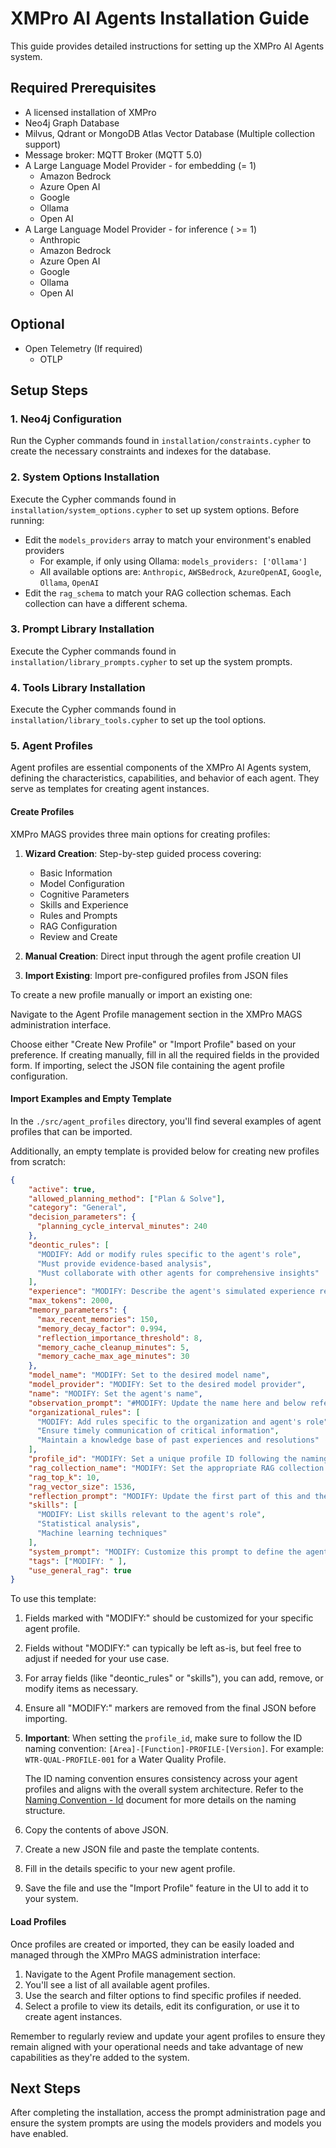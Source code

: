 # XMPro AI Agents Installation Guide

This guide provides detailed instructions for setting up the XMPro AI Agents system.

## Required Prerequisites

- A licensed installation of XMPro
- Neo4j Graph Database
- Milvus, Qdrant or MongoDB Atlas Vector Database (Multiple collection support)
- Message broker: MQTT Broker (MQTT 5.0)
- A Large Language Model Provider - for embedding (= 1)
    - Amazon Bedrock
    - Azure Open AI
    - Google
    - Ollama
    - Open AI
- A Large Language Model Provider - for inference ( >= 1)
    - Anthropic
    - Amazon Bedrock
    - Azure Open AI
    - Google
    - Ollama
    - Open AI

## Optional
- Open Telemetry (If required)
    - OTLP

## Setup Steps

### 1. Neo4j Configuration

Run the Cypher commands found in `installation/constraints.cypher` to create the necessary constraints and indexes for the database.

### 2. System Options Installation

Execute the Cypher commands found in `installation/system_options.cypher` to set up system options. Before running:

- Edit the `models_providers` array to match your environment's enabled providers
    - For example, if only using Ollama: `models_providers: ['Ollama']`
    - All available options are: `Anthropic`, `AWSBedrock`, `AzureOpenAI`, `Google`, `Ollama`, `OpenAI`
- Edit the `rag_schema` to match your RAG collection schemas. Each collection can have a different schema.

### 3. Prompt Library Installation

Execute the Cypher commands found in `installation/library_prompts.cypher` to set up the system prompts.

### 4. Tools Library Installation

Execute the Cypher commands found in `installation/library_tools.cypher` to set up the tool options. 

### 5. Agent Profiles

Agent profiles are essential components of the XMPro AI Agents system, defining the characteristics, capabilities, and behavior of each agent. They serve as templates for creating agent instances.

#### Create Profiles
XMPro MAGS provides three main options for creating profiles:

1. **Wizard Creation**: Step-by-step guided process covering:
   - Basic Information
   - Model Configuration
   - Cognitive Parameters
   - Skills and Experience
   - Rules and Prompts
   - RAG Configuration
   - Review and Create

2. **Manual Creation**: Direct input through the agent profile creation UI

3. **Import Existing**: Import pre-configured profiles from JSON files

To create a new profile manually or import an existing one:

Navigate to the Agent Profile management section in the XMPro MAGS administration interface.

Choose either "Create New Profile" or "Import Profile" based on your preference.
If creating manually, fill in all the required fields in the provided form.
If importing, select the JSON file containing the agent profile configuration.

#### Import Examples and Empty Template

In the `./src/agent_profiles` directory, you'll find several examples of agent profiles that can be imported.

Additionally, an empty template is provided below for creating new profiles from scratch:

```JSON
{
    "active": true,
    "allowed_planning_method": ["Plan & Solve"],
    "category": "General",
    "decision_parameters": {
      "planning_cycle_interval_minutes": 240
    },
    "deontic_rules": [
      "MODIFY: Add or modify rules specific to the agent's role",
      "Must provide evidence-based analysis",
      "Must collaborate with other agents for comprehensive insights"
    ],
    "experience": "MODIFY: Describe the agent's simulated experience relevant to its role",
    "max_tokens": 2000,
    "memory_parameters": {
      "max_recent_memories": 150,
      "memory_decay_factor": 0.994,
      "reflection_importance_threshold": 8,
      "memory_cache_cleanup_minutes": 5,
      "memory_cache_max_age_minutes": 30
    },
    "model_name": "MODIFY: Set to the desired model name",
    "model_provider": "MODIFY: Set to the desired model provider",
    "name": "MODIFY: Set the agent's name",
    "observation_prompt": "#MODIFY: Update the name here and below reference to reflect the agent profile. Logistics Coordination Specialist\n\n## Observation\n{user_query}\n\n## Relevant Knowledge\n{knowledge_context}\n\nAs an AI agent specialized in logistics coordination for vaccine supply chains, analyze the given observation and relevant knowledge. Then:\n\nOptimize routes and modes of transport for vaccine shipments. Consider potential disruptions and provide contingency plans.\n\n## Response Format\n\n### Analysis\n[Provide a detailed analysis of the observation, considering the context and relevant knowledge, and provide me a summary and key points.]\n\n### Summary\n[Provide a brief and concise summary of the situation]\n\n### Key Points\n- [Key point 1]\n- [Key point 2]\n- [Key point 3]\n...",
    "organizational_rules": [
      "MODIFY: Add rules specific to the organization and agent's role",
      "Ensure timely communication of critical information",
      "Maintain a knowledge base of past experiences and resolutions"
    ],
    "profile_id": "MODIFY: Set a unique profile ID following the naming convention",
    "rag_collection_name": "MODIFY: Set the appropriate RAG collection name",
    "rag_top_k": 10,
    "rag_vector_size": 1536,
    "reflection_prompt": "MODIFY: Update the first part of this and the consider section below. As a Logistics Coordination Specialist, reflect on these observations and past reflections, focusing on your performance in managing vaccine transportation and distribution.\n\nConsider the following:\n\n1. How effective were your route optimization strategies in ensuring timely and cost-effective deliveries?\n2. Are there any recurring logistical challenges or bottlenecks that need addressing?\n3. How well are you coordinating with other agents, especially the Cold Chain Integrity Manager, to ensure seamless and safe vaccine transport?\n4. Are there any areas where you can improve your disruption management and contingency planning?\n5. What new transportation technologies or methodologies should you explore to enhance logistics efficiency?\n\nProvide insights and actionable steps to enhance your performance as a logistics coordination specialist.\n\nYou have the following characteristics:\n\nSkills:\n{skills}\n\nExperience:\n{experience}\n\nDeontic rules:\n{deontic_rules}\n\nOrganizational rules:\n{organizational_rules}\n\nRelevant Knowledge:\n{knowledge_context}\n\nRecent observations:\n{recent_observations}\n\nPast reflections:\n{past_reflections}\n\nAvailable Tools:\n{available_tools}\n\n## Response Format\n\n### Analysis\n[Provide a detailed analysis, considering the context and relevant knowledge]\n\n### Summary\n[Provide a brief and concise summary of the situation and your recommendations]\n\n### Key Points\n- [Key point 1]\n- [Key point 2]\n- [Key point 3]\n...\n\n### Actionable Insights\n1. [Insight 1]\n2. [Insight 2]\n3. [Insight 3]\n...",
    "skills": [
      "MODIFY: List skills relevant to the agent's role",
      "Statistical analysis",
      "Machine learning techniques"
    ],
    "system_prompt": "MODIFY: Customize this prompt to define the agent's role and primary objectives",
    "tags": ["MODIFY: " ],
    "use_general_rag": true
}
```

To use this template:

1. Fields marked with "MODIFY:" should be customized for your specific agent profile.
2. Fields without "MODIFY:" can typically be left as-is, but feel free to adjust if needed for your use case.
3. For array fields (like "deontic_rules" or "skills"), you can add, remove, or modify items as necessary.
4. Ensure all "MODIFY:" markers are removed from the final JSON before importing.
5. **Important**: When setting the `profile_id`, make sure to follow the ID naming convention: `[Area]-[Function]-PROFILE-[Version]`. For example: `WTR-QUAL-PROFILE-001` for a Water Quality Profile.

    The ID naming convention ensures consistency across your agent profiles and aligns with the overall system architecture. Refer to the [Naming Convention - Id](naming-conventions/Id.md) document for more details on the naming structure.

6. Copy the contents of above JSON.
7. Create a new JSON file and paste the template contents.
8. Fill in the details specific to your new agent profile.
9. Save the file and use the "Import Profile" feature in the UI to add it to your system.

#### Load Profiles

Once profiles are created or imported, they can be easily loaded and managed through the XMPro MAGS administration interface:

1. Navigate to the Agent Profile management section.
2. You'll see a list of all available agent profiles.
3. Use the search and filter options to find specific profiles if needed.
4. Select a profile to view its details, edit its configuration, or use it to create agent instances.

Remember to regularly review and update your agent profiles to ensure they remain aligned with your operational needs and take advantage of new capabilities as they're added to the system.

## Next Steps

After completing the installation, access the prompt administration page and ensure the system prompts are using the models providers and models you have enabled.
